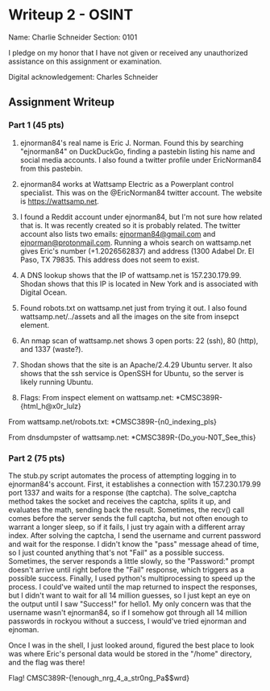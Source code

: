 # Writeup 2 - OSINT

Name: Charlie Schneider
Section: 0101

I pledge on my honor that I have not given or received any unauthorized assistance on this assignment or examination.

Digital acknowledgement: Charles Schneider

## Assignment Writeup

### Part 1 (45 pts)

1. ejnorman84's real name is Eric J. Norman. Found this by searching "ejnorman84" on DuckDuckGo, finding a pastebin listing his name and social media accounts. I also found a twitter profile under EricNorman84 from this pastebin.

2. ejnorman84 works at Wattsamp Electric as a Powerplant control specialist. This was on the @EricNorman84 twitter account. The website is https://wattsamp.net.

3. I found a Reddit account under ejnorman84, but I'm not sure how related that is. It was recently created so it is probably related. The twitter account also lists two emails: ejnorman84@gmail.com and ejnorman@protonmail.com. Running a whois search on wattsamp.net gives Eric's number (+1.2026562837) and address (1300 Adabel Dr. El Paso, TX 79835. This address does not seem to exist.

4. A DNS lookup shows that the IP of wattsamp.net is 157.230.179.99. Shodan shows that this IP is located in New York and is associated with Digital Ocean.

5. Found robots.txt on wattsamp.net just from trying it out. I also found wattsamp.net/../assets and all the images on the site from insepct element.

6. An nmap scan of wattsamp.net shows 3 open ports: 22 (ssh), 80 (http), and 1337 (waste?). 

7. Shodan shows that the site is an Apache/2.4.29 Ubuntu server. It also shows that the ssh service is OpenSSH for Ubuntu, so the server is likely running Ubuntu.

8. Flags:
From inspect element on wattsamp.net: *CMSC389R-{html_h@x0r_lulz} 

From wattsamp.net/robots.txt: *CMSC389R-{n0_indexing_pls} 

From dnsdumpster of wattsamp.net: *CMSC389R-{Do_you-N0T_See_this}

### Part 2 (75 pts)

The stub.py script automates the process of attempting logging in to ejnorman84's account. First, it establishes a connection with 157.230.179.99 port 1337 and waits for a response (the captcha). The solve_captcha method takes the socket and receives the captcha, splits it up, and evaluates the math, sending back the result. Sometimes, the recv() call comes before the server sends the full captcha, but not often enough to warrant a longer sleep, so if it fails, I just try again with a different array index. After solving the captcha, I send the username and current password and wait for the response. I didn't know the "pass" message ahead of time, so I just counted anything that's not "Fail" as a possible success. Sometimes, the server responds a little slowly, so the "Password:" prompt doesn't arrive until right before the "Fail" response, which triggers as a possible success. Finally, I used python's multiprocessing to speed up the process. I could've waited until the map returned to inspect the responses, but I didn't want to wait for all 14 million guesses, so I just kept an eye on the output until I saw "Success!" for hello1. My only concern was that the username wasn't ejnorman84, so if I somehow got through all 14 million passwords in rockyou without a success, I would've tried ejnorman and ejnoman.

Once I was in the shell, I just looked around, figured the best place to look was where Eric's personal data would be stored in the "/home" directory, and the flag was there!

Flag! CMSC389R-{!enough_nrg_4_a_str0ng_Pa$$wrd}
